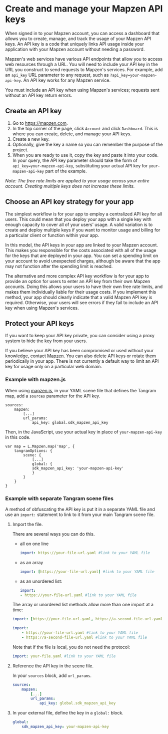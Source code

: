 # Create and manage your Mapzen API keys

When signed in to your Mapzen account, you can access a dashboard that allows you to create, manage, and track the usage of your Mapzen API keys. An API key is a code that uniquely links API usage inside your application with your Mapzen account without needing a password.

Mapzen's web services have various API endpoints that allow you to access web resources through a URL. You will need to include your API key in the URL you construct to send requests to Mapzen's services. For example, add an `api_key` URL parameter to any request, such as `?api_key=your-mapzen-api-key`. An API key works for any Mapzen service.

You must include an API key when using Mapzen's services; requests sent without an API key return errors.

## Create an API key

1. Go to https://mapzen.com.
2. In the top corner of the page, click `Account` and click `Dashboard`. This is where you can create, delete, and manage your API keys.
3. Create a new key.
4. Optionally, give the key a name so you can remember the purpose of the project.
5. When you are ready to use it, copy the key and paste it into your code. In your query, the API key parameter should take the form of `api_key=your-mapzen-api-key`, substituting your actual API key for `your-mapzen-api-key` part of the example.

_Note: The free rate limits are applied to your usage across your entire account. Creating multiple keys does not increase these limits._

## Choose an API key strategy for your app

The simplest workflow is for your app to employ a centralized API key for all users. This could mean that you deploy your app with a single key with enough capacity to cover all of your users’ usage. A valid variation is to create and deploy multiple keys if you want to monitor usage and billing for a particular client or function within your app.

In this model, the API keys in your app are linked to your Mapzen account. This makes you responsible for the costs associated with all of the usage for the keys that are deployed in your app. You can set a spending limit on your account to avoid unexpected charges, although be aware that the app may not function after the spending limit is reached.

The alternative and more complex API key workflow is for your app to provide an option for users to enter an API key from their own Mapzen accounts. Doing this allows your users to have their own free rate limits, and makes them individually liable for their usage costs. If you implement this method, your app should clearly indicate that a valid Mapzen API key is required. Otherwise, your users will see errors if they fail to include an API key when using Mapzen's services.

## Protect your API keys

If you want to keep your API key private, you can consider using a proxy system to hide the key from your users.

If you believe your API key has been compromised or used without your knowledge, contact [Mapzen](mailto:support@mapzen.com). You can also delete API keys or rotate them periodically in your app. There is not currently a default way to limit an API key for usage only on a particular web domain.

### Example with mapzen.js

When using [mapzen.js](https://mapzen.com/documentation/mapzen-js/), in your YAML scene file that defines the Tangram map, add a `sources` parameter for the API key.

```
sources:
    mapzen:
        [...]
        url_params:
            api_key: global.sdk_mapzen_api_key
```

Then, in the JavaScript, use your actual key in place of `your-mapzen-api-key` in this code.

```
var map = L.Mapzen.map('map', {
    tangramOptions: {
        scene: {
            [...]
            global: {
            sdk_mapzen_api_key: 'your-mapzen-api-key'
            }
        }
    }
}
```

### Example with separate Tangram scene files

A method of obfuscating the API key is put it in a separate YAML file and use an `import:` statement to link to it from your main Tangram scene file.

1. Import the file.

    There are several ways you can do this.

    - all on one line
        ```yaml
        import: https://your-file-url.yaml #link to your YAML file
        ```
    - as an array
        ```yaml
        import: [https://your-file-url.yaml] #link to your YAML file
        ```
    - as an unordered list:
        ```yaml
        import:
        - https://your-file-url.yaml #link to your YAML file
        ```

    The array or unordered list methods allow more than one import at a time:

    ```yaml
    import: [https://your-file-url.yaml, https://a-second-file-url.yaml]
    ```

    ```yaml
    import:
        - https://your-file-url.yaml #link to your YAML file
        - https://a-second-file-url.yaml #link to your YAML file
    ```

    Note that if the file is local, you do not need the protocol:

    ```yaml
    import: your-file.yaml #link to your YAML file
    ```

2. Reference the API key in the scene file.

    In your `sources` block, add `url_params`.

    ```yaml
    sources:
        mapzen:
            [...]
            url_params:
                api_key: global.sdk_mapzen_api_key
    ```

3. In your external file, define the key in a `global:` block.

    ```yaml
    global:
        sdk_mapzen_api_key: your-mapzen-api-key
    ```
